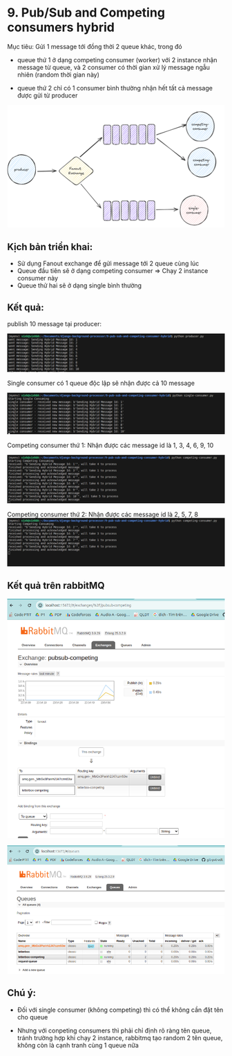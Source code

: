 # 9. Pub/Sub and Competing consumers hybrid

Mục tiêu: Gửi 1 message tới đồng thời 2 queue khác, trong đó

- queue thứ 1 ở dạng competing consumer (worker) với 2 instance nhận message từ queue, và 2 consumer có thời gian xử lý message ngẫu nhiên (random thời gian này)

- queue thứ 2 chỉ có 1 consumer bình thường nhận hết tất cả message được gửi từ producer

![alt text](./images/image.png)

## Kịch bản triển khai:

- Sử dụng Fanout exchange để gửi message tới 2 queue cùng lúc
- Queue đầu tiên sẽ ở dạng competing consumer => Chạy 2 instance consumer này
- Queue thử hai sẽ ở dạng single bình thường

## Kết quả:

publish 10 message tại producer: 

![alt text](./images/image-1.png)

Single consumer có 1 queue độc lập sẽ nhận được cả 10 message

![alt text](./images/image-2.png)

Competing consumer thứ 1: Nhận được các message id là 1, 3, 4, 6, 9, 10

![alt text](./images/image-3.png)

Competing consumer thứ 2: Nhận được các message id là 2, 5, 7, 8
![alt text](./images/image-4.png)


## Kết quả trên rabbitMQ
![alt text](./images/image-5.png)

![alt text](./images/image-6.png)

## Chú ý:
- Đối với single consumer (không competing) thì có thể không cần đặt tên cho queue

- Nhưng với conpeting consumers thì phải chỉ định rõ ràng tên queue, tránh trường hợp khi chạy 2 instance, rabbitmq tạo random 2 tên queue, không còn là cạnh tranh cùng 1 queue nữa